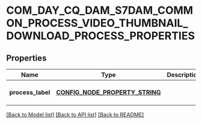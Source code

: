 # COM_DAY_CQ_DAM_S7DAM_COMMON_PROCESS_VIDEO_THUMBNAIL_DOWNLOAD_PROCESS_PROPERTIES

## Properties
Name | Type | Description | Notes
------------ | ------------- | ------------- | -------------
**process_label** | [**CONFIG_NODE_PROPERTY_STRING**](configNodePropertyString.md) |  | [optional] [default to null]

[[Back to Model list]](../README.md#documentation-for-models) [[Back to API list]](../README.md#documentation-for-api-endpoints) [[Back to README]](../README.md)


